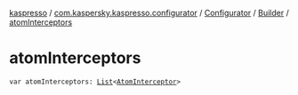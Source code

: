 [kaspresso](../../../index.md) / [com.kaspersky.kaspresso.configurator](../../index.md) / [Configurator](../index.md) / [Builder](index.md) / [atomInterceptors](./atom-interceptors.md)

# atomInterceptors

`var atomInterceptors: `[`List`](https://kotlinlang.org/api/latest/jvm/stdlib/kotlin.collections/-list/index.html)`<`[`AtomInterceptor`](../../../com.kaspersky.kaspresso.interceptors/-atom-interceptor/index.md)`>`